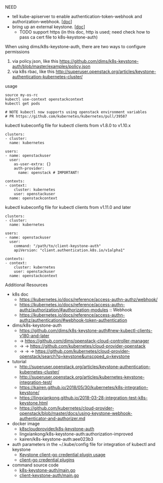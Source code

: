NEED

* tell kube-apiserver to enable authentication-token-webhook and authorization-webhook. [[doc](../../07-update-kube-apiserver.sh)]
* bring up an external keystone. [[doc](../../docs/setup-ext-keystone.md)]
  * TODO support https (in this doc, http is used; need check how to pass ca cert file to k8s-keystone-auth)

When using dims/k8s-keystone-auth, there are two ways to configure permissions

1. via policy.json, like this https://github.com/dims/k8s-keystone-auth/blob/master/examples/policy.json
2. via k8s rbac, like this http://superuser.openstack.org/articles/keystone-authentication-kubernetes-cluster/

usage

```
source my-os-rc
kubectl use-context openstackcontext
kubectl get pods

# NOTE kubectl now supports using openstack environment variables
# PR https://github.com/kubernetes/kubernetes/pull/39587
```

kubectl kubeconfig file for kubectl clients from v1.8.0 to v1.10.x

```
clusters:
- cluster:
  name: kubernetes

users:
- name: openstackuser
  user:
    as-user-extra: {}
    auth-provider:
      name: openstack # IMPORTANT!

contexts:
- context:
    cluster: kubernetes
    user: openstackuser
  name: openstackcontext
```

kubectl kubeconfig file for kubectl clients from v1.11.0 and later

```
clusters:
- cluster:
  name: kubernetes

users:
- name: openstackuser
  user:
    command: "/path/to/client-keystone-auth"
    apiVersion: "client.authentication.k8s.io/v1alpha1"

contexts:
- context:
    cluster: kubernetes
    user: openstackuser
  name: openstackcontext
```

Additional Resources

* k8s doc
  * https://kubernetes.io/docs/reference/access-authn-authz/webhook/
  * https://kubernetes.io/docs/reference/access-authn-authz/authorization/#authorization-modules :: Webhook
  * https://kubernetes.io/docs/reference/access-authn-authz/authentication/#webhook-token-authentication
* dims/k8s-keystone-auth
  * https://github.com/dims/k8s-keystone-auth#new-kubectl-clients-v180-and-later
  * -> https://github.com/dims/openstack-cloud-controller-manager
  * -> -> https://github.com/kubernetes/cloud-provider-openstack
  * -> -> -> https://github.com/kubernetes/cloud-provider-openstack/search?q=keystone&unscoped_q=keystone
* tutorial
  * http://superuser.openstack.org/articles/keystone-authentication-kubernetes-cluster/
  * http://superuser.openstack.org/articles/kubernetes-keystone-integration-test/
  * https://kairen.github.io/2018/05/30/kubernetes/k8s-integration-keystone/
  * https://lingxiankong.github.io/2018-03-28-integration-test-k8s-keystone.html
  * https://github.com/kubernetes/cloud-provider-openstack/blob/master/docs/using-keystone-webhook-authenticator-and-authorizer.md
* docker image
  * [k8scloudprovider/k8s-keystone-auth](https://hub.docker.com/r/k8scloudprovider/k8s-keystone-auth/)
  * lingxiankong/k8s-keystone-auth:authorization-improved
  * kairen/k8s-keystone-auth:aee023b3
* auth parameters in the ~/.kube/config file for integration of kubectl and keystone
  * [Keystone client-go credential plugin usage](https://github.com/kubernetes/cloud-provider-openstack/blob/master/docs/using-client-keystone-auth.md)
  * [client-go credential plugins](https://kubernetes.io/docs/reference/access-authn-authz/authentication/#client-go-credential-plugins)
* command source code
  * [k8s-keystone-auth/main.go](https://github.com/kubernetes/cloud-provider-openstack/blob/master/cmd/k8s-keystone-auth/main.go)
  * [client-keystone-auth/main.go](https://github.com/kubernetes/cloud-provider-openstack/blob/master/cmd/client-keystone-auth/main.go)
